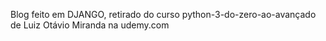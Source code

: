 Blog feito em DJANGO, retirado do curso python-3-do-zero-ao-avançado de Luiz Otávio Miranda na udemy.com